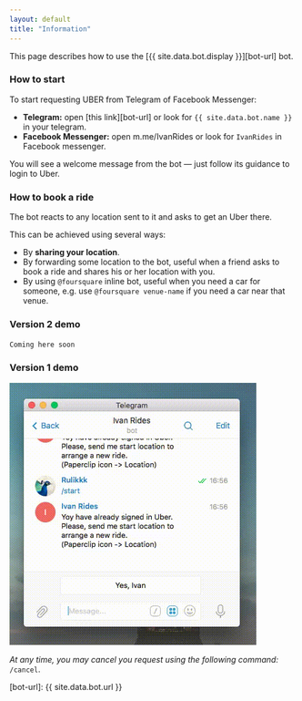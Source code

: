 ```yaml
---
layout: default
title: "Information"
---
```

<div class="row">
<div class="col-sm-12" markdown="1">
This page describes how to use the [{{ site.data.bot.display }}][bot-url] bot.

### How to start

To start requesting UBER from Telegram of Facebook Messenger:

- **Telegram:** open [this link][bot-url] or look for `{{ site.data.bot.name }}` in your telegram.
- **Facebook Messenger:** open m.me/IvanRides or look for `IvanRides` in Facebook messenger. 

You will see a welcome message from the bot — just follow its guidance to login to Uber.

### How to book a ride
The bot reacts to any location sent to it and asks to get an Uber there.

This can be achieved using several ways:

- By **sharing your location**.
- By forwarding some location to the bot, useful when a friend asks to book a ride and shares his or her location with you.
- By using `@foursquare` inline bot, useful when you need a car for someone, e.g. use `@foursquare venue-name` if you need a car near that venue.

### Version 2 demo
`Coming here soon`

### Version 1 demo
<img src="img/out.gif" class="img-responsive center-block">

_At any time, you may cancel you request using the following command:_ `/cancel`.

[bot-url]: {{ site.data.bot.url }}

</div>
</div>
